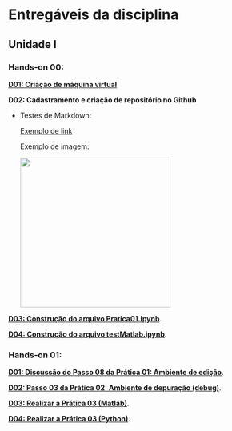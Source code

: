 # Entregáveis da disciplina
## Unidade I

### Hands-on 00:

[**D01: Criação de máquina virtual**](https://github.com/luciananobrega/luciana_DCO2004/blob/master/h00/printVirtualMachine.PNG)


**D02: Cadastramento e criação de repositório no Github**

- Testes de Markdown:

  [Exemplo de link](https://github.com/)

  Exemplo de imagem:
  
  <img src="http://www.molecularecologist.com/wp-content/uploads/2013/11/github-logo.jpg" width="300">


[**D03: Construção do arquivo Pratica01.ipynb**]( http://nbviewer.jupyter.org/github/luciananobrega/luciana_DCO2004/blob/master/h00/pratica1.ipynb ).

[**D04: Construção do arquivo testMatlab.ipynb**](http://nbviewer.jupyter.org/github/luciananobrega/luciana_DCO2004/blob/master/h00/testMatlab.ipynb).

### Hands-on 01:

[**D01: Discussão do Passo 08 da Prática 01: Ambiente de edição**](https://nbviewer.jupyter.org/github/luciananobrega/luciana_DCO2004/blob/master/h01/D01.ipynb).

[**D02: Passo 03 da Prática 02: Ambiente de depuração (debug)**](https://nbviewer.jupyter.org/github/luciananobrega/luciana_DCO2004/blob/master/h01/D02.ipynb).

[**D03: Realizar a Prática 03 (Matlab)**](https://nbviewer.jupyter.org/github/luciananobrega/luciana_DCO2004/blob/master/h01/D03.ipynb).

[**D04: Realizar a Prática 03 (Python)**](https://nbviewer.jupyter.org/github/luciananobrega/luciana_DCO2004/blob/master/h01/D04.ipynb).
